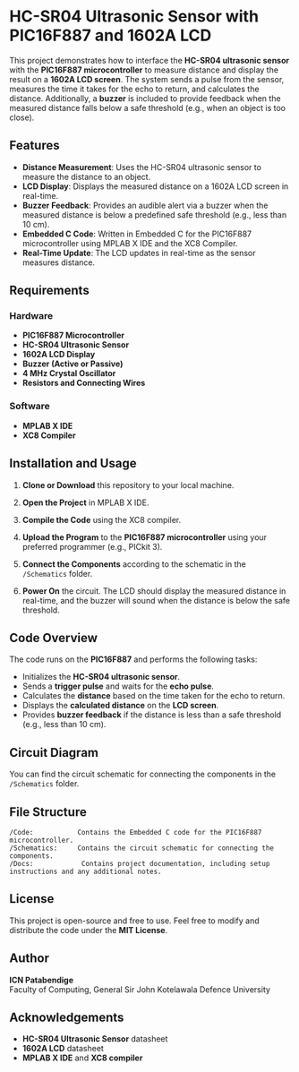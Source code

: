 # HC-SR04 Ultrasonic Sensor with PIC16F887 and 1602A LCD

This project demonstrates how to interface the **HC-SR04 ultrasonic sensor** with the **PIC16F887 microcontroller** to measure distance and display the result on a **1602A LCD screen**. The system sends a pulse from the sensor, measures the time it takes for the echo to return, and calculates the distance. Additionally, a **buzzer** is included to provide feedback when the measured distance falls below a safe threshold (e.g., when an object is too close).

## Features
- **Distance Measurement**: Uses the HC-SR04 ultrasonic sensor to measure the distance to an object.
- **LCD Display**: Displays the measured distance on a 1602A LCD screen in real-time.
- **Buzzer Feedback**: Provides an audible alert via a buzzer when the measured distance is below a predefined safe threshold (e.g., less than 10 cm).
- **Embedded C Code**: Written in Embedded C for the PIC16F887 microcontroller using MPLAB X IDE and the XC8 Compiler.
- **Real-Time Update**: The LCD updates in real-time as the sensor measures distance.

## Requirements

### Hardware
- **PIC16F887 Microcontroller**
- **HC-SR04 Ultrasonic Sensor**
- **1602A LCD Display**
- **Buzzer (Active or Passive)**
- **4 MHz Crystal Oscillator**
- **Resistors and Connecting Wires**
  
### Software
- **MPLAB X IDE**
- **XC8 Compiler**

## Installation and Usage

1. **Clone or Download** this repository to your local machine.
   
2. **Open the Project** in MPLAB X IDE.

3. **Compile the Code** using the XC8 compiler.

4. **Upload the Program** to the **PIC16F887 microcontroller** using your preferred programmer (e.g., PICkit 3).

5. **Connect the Components** according to the schematic in the `/Schematics` folder.

6. **Power On** the circuit. The LCD should display the measured distance in real-time, and the buzzer will sound when the distance is below the safe threshold.

## Code Overview

The code runs on the **PIC16F887** and performs the following tasks:
- Initializes the **HC-SR04 ultrasonic sensor**.
- Sends a **trigger pulse** and waits for the **echo pulse**.
- Calculates the **distance** based on the time taken for the echo to return.
- Displays the **calculated distance** on the **LCD screen**.
- Provides **buzzer feedback** if the distance is less than a safe threshold (e.g., less than 10 cm).

## Circuit Diagram

You can find the circuit schematic for connecting the components in the `/Schematics` folder.

## File Structure
```
/Code:           Contains the Embedded C code for the PIC16F887 microcontroller.
/Schematics:     Contains the circuit schematic for connecting the components.
/Docs:            Contains project documentation, including setup instructions and any additional notes.
```

## License

This project is open-source and free to use. Feel free to modify and distribute the code under the **MIT License**.

## Author

**ICN Patabendige**  
Faculty of Computing, General Sir John Kotelawala Defence University

## Acknowledgements
- **HC-SR04 Ultrasonic Sensor** datasheet
- **1602A LCD** datasheet
- **MPLAB X IDE** and **XC8 compiler**
